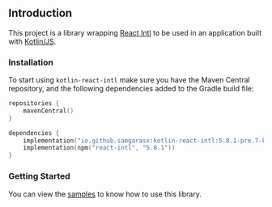 ## Introduction

This project is a library wrapping [React Intl](https://github.com/yahoo/react-intl) to be used in an application 
built with [Kotlin/JS](https://kotlinlang.org/docs/reference/js-overview.html).

### Installation

To start using `kotlin-react-intl` make sure you have the Maven Central repository, and the following dependencies added to 
the Gradle build file:

```kotlin
repositories {
    mavenCentral()
}

dependencies {
    implementation("io.github.samgarasx:kotlin-react-intl:5.8.1-pre.7-kotlin-1.4.32")
    implementation(npm("react-intl", "5.8.1"))
}
```

### Getting Started

You can view the [samples](https://github.com/samgarasx/kotlin-js-wrappers/tree/master/kotlin-react-intl/react-intl-samples) to know 
how to use this library.
